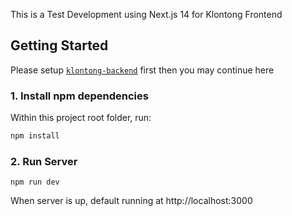 This is a Test Development using Next.js 14 for Klontong Frontend

## Getting Started

Please setup [`klontong-backend`](https://github.com/archileus/klontong-backend) first then you may continue here

### 1. Install npm dependencies

Within this project root folder, run:

```bash
npm install
```

### 2. Run Server

```
npm run dev
```

When server is up, default running at http://localhost:3000
